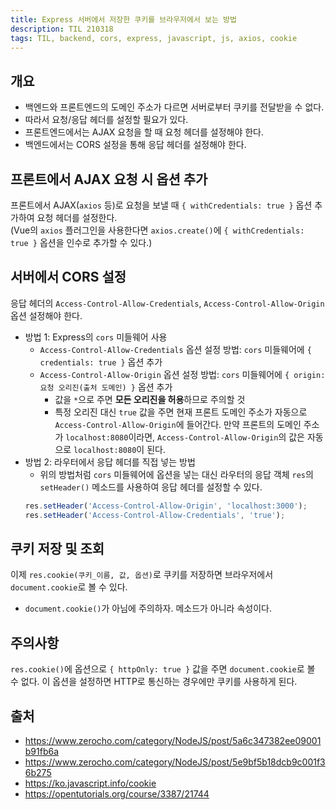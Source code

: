 ```yaml
---
title: Express 서버에서 저장한 쿠키를 브라우저에서 보는 방법
description: TIL 210318
tags: TIL, backend, cors, express, javascript, js, axios, cookie
---
```


## 개요

- 백엔드와 프론트엔드의 도메인 주소가 다르면 서버로부터 쿠키를 전달받을 수 없다.
- 따라서 요청/응답 헤더를 설정할 필요가 있다.
- 프론트엔드에서는 AJAX 요청을 할 때 요청 헤더를 설정해야 한다.
- 백엔드에서는 CORS 설정을 통해 응답 헤더를 설정해야 한다.

## 프론트에서 AJAX 요청 시 옵션 추가

프론트에서 AJAX(`axios` 등)로 요청을 보낼 때 `{ withCredentials: true }` 옵션 추가하여 요청 헤더를 설정한다.  
(Vue의 `axios` 플러그인을 사용한다면 `axios.create()`에 `{ withCredentials: true }` 옵션을 인수로 추가할 수 있다.)

## 서버에서 CORS 설정

응답 헤더의 `Access-Control-Allow-Credentials`, `Access-Control-Allow-Origin` 옵션 설정해야 한다.
- 방법 1: Express의 `cors` 미들웨어 사용
  - `Access-Control-Allow-Credentials` 옵션 설정 방법: `cors` 미들웨어에 `{ credentials: true }` 옵션 추가
  - `Access-Control-Allow-Origin` 옵션 설정 방법: `cors` 미들웨어에 `{ origin: 요청 오리진(출처 도메인) }` 옵션 추가
    - 값을 `*`으로 주면 **모든 오리진을 허용**하므로 주의할 것
    - 특정 오리진 대신 `true` 값을 주면 현재 프론트 도메인 주소가 자동으로 `Access-Control-Allow-Origin`에 들어간다. 만약 프론트의 도메인 주소가 `localhost:8080`이라면, `Access-Control-Allow-Origin`의 값은 자동으로 `localhost:8080`이 된다.
- 방법 2: 라우터에서 응답 헤더를 직접 넣는 방법
  - 위의 방법처럼 `cors` 미들웨어에 옵션을 넣는 대신 라우터의 응답 객체 `res`의 `setHeader()` 메소드를 사용하여 응답 헤더를 설정할 수 있다.
  ```js
  res.setHeader('Access-Control-Allow-Origin', 'localhost:3000');
  res.setHeader('Access-Control-Allow-Credentials', 'true'); 
  ```

## 쿠키 저장 및 조회

이제 `res.cookie(쿠키_이름, 값, 옵션)`로 쿠키를 저장하면 브라우저에서 `document.cookie`로 볼 수 있다.
- `document.cookie()`가 아님에 주의하자. 메소드가 아니라 속성이다.

## 주의사항

`res.cookie()`에 옵션으로 `{ httpOnly: true }` 값을 주면 `document.cookie`로 볼 수 없다. 이 옵션을 설정하면 HTTP로 통신하는 경우에만 쿠키를 사용하게 된다.

## 출처

- https://www.zerocho.com/category/NodeJS/post/5a6c347382ee09001b91fb6a
- https://www.zerocho.com/category/NodeJS/post/5e9bf5b18dcb9c001f36b275
- https://ko.javascript.info/cookie
- https://opentutorials.org/course/3387/21744
